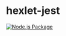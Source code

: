 # hexlet-jest
[![Node.js Package](https://github.com/ssk93-dev/hexlet-jest/actions/workflows/test.yml/badge.svg)](https://github.com/ssk93-dev/hexlet-jest/actions/workflows/test.yml)
